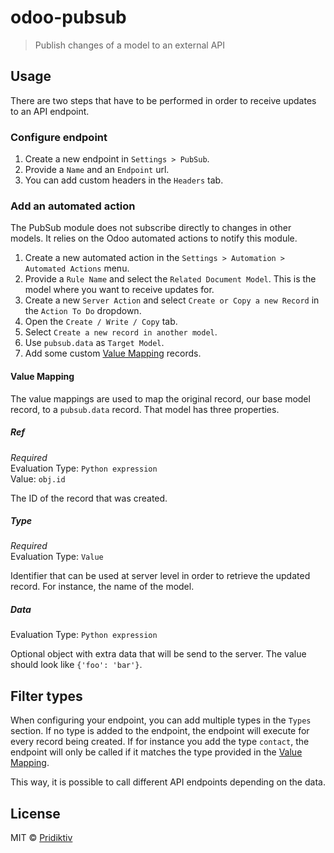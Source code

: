 # odoo-pubsub

> Publish changes of a model to an external API


## Usage

There are two steps that have to be performed in order to receive updates to an API endpoint.

### Configure endpoint

1. Create a new endpoint in `Settings > PubSub`.
2. Provide a `Name` and an `Endpoint` url.
3. You can add custom headers in the `Headers` tab.

### Add an automated action

The PubSub module does not subscribe directly to changes in other models. It relies on the Odoo automated actions to notify this module.

1. Create a new automated action in the `Settings > Automation > Automated Actions` menu.
2. Provide a `Rule Name` and select the `Related Document Model`. This is the model where you want to receive updates for.
3. Create a new `Server Action` and select `Create or Copy a new Record` in the `Action To Do` dropdown.
4. Open the `Create / Write / Copy` tab.
  1. Select `Create a new record in another model`.
  2. Use `pubsub.data` as `Target Model`.
  3. Add some custom [Value Mapping](#value-mapping) records.

#### Value Mapping

The value mappings are used to map the original record, our base model record, to a `pubsub.data` record. That model has three properties.

##### Ref

*Required*<br>
Evaluation Type: `Python expression`<br>
Value: `obj.id`

The ID of the record that was created.

##### Type

*Required*<br>
Evaluation Type: `Value`

Identifier that can be used at server level in order to retrieve the updated record. For instance, the name of the model.

##### Data

Evaluation Type: `Python expression`

Optional object with extra data that will be send to the server. The value should look like `{'foo': 'bar'}`.


## Filter types

When configuring your endpoint, you can add multiple types in the `Types` section. If no type is added to the endpoint, the endpoint will execute for every record being created. If for instance you add the type `contact`, the endpoint will only be called if it matches the type provided in the [Value Mapping](#type).

This way, it is possible to call different API endpoints depending on the data.


## License

MIT © [Pridiktiv](http://pridiktiv.care)
